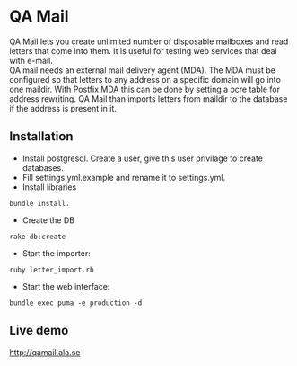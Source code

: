 QA Mail
=============
QA Mail lets you create unlimited number of disposable mailboxes and read letters that come into them. It is useful for testing web services that deal with e-mail.  
QA mail needs an external mail delivery agent (MDA). The MDA must be configured so that letters to any address on a specific domain will go into one maildir. With Postfix MDA this can be done by setting a pcre table for address rewriting. QA Mail than imports letters from maildir to the database if the address is present in it.

Installation
------------
* Install postgresql. Create a user, give this user privilage to create databases.  
* Fill settings.yml.example and rename it to settings.yml.  
*  Install libraries
```
bundle install.
```
* Create the DB
```
rake db:create
```
* Start the importer:  
```
ruby letter_import.rb
```
* Start the web interface:  
```
bundle exec puma -e production -d
```

Live demo
------------

http://qamail.ala.se